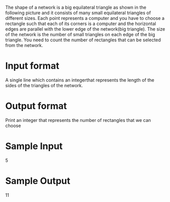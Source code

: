 The shape of a network is a big equilateral triangle as shown in the following picture and it consists of many small equilateral triangles of different sizes. 
Each point represents a computer and you have to choose a rectangle such that each of its corners is a computer and the horizontal edges are parallel with the lower edge of the network(big triangle).
The size of the network is the number of small triangles on each edge of the big triangle. 
You need to count the number of rectangles that can be selected from the network.

# Input format
A single line which contains an integerthat represents the length of the sides of the triangles of the network.

# Output format
Print an integer that represents the number of rectangles that we can choose

# Sample Input
5
# Sample Output
11
